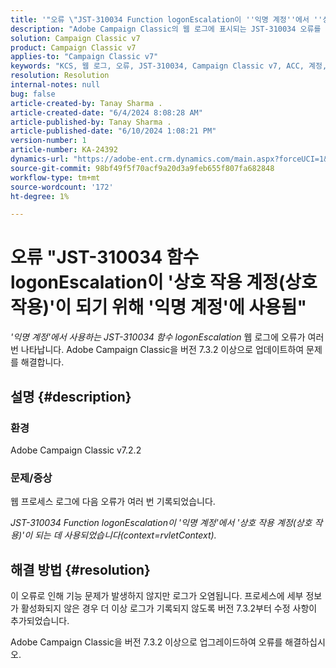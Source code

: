 ```yaml
---
title: '"오류 \"JST-310034 Function logonEscalation이 ''익명 계정''에서 ''상호 작용 계정(상호 작용)''이 되는 데 사용되었습니다.\"'
description: "Adobe Campaign Classic의 웹 로그에 표시되는 JST-310034 오류를 해결하는 방법에 대해 알아봅니다."
solution: Campaign Classic v7
product: Campaign Classic v7
applies-to: "Campaign Classic v7"
keywords: "KCS, 웹 로그, 오류, JST-310034, Campaign Classic v7, ACC, 계정, logonEscalation"
resolution: Resolution
internal-notes: null
bug: false
article-created-by: Tanay Sharma .
article-created-date: "6/4/2024 8:08:28 AM"
article-published-by: Tanay Sharma .
article-published-date: "6/10/2024 1:08:21 PM"
version-number: 1
article-number: KA-24392
dynamics-url: "https://adobe-ent.crm.dynamics.com/main.aspx?forceUCI=1&pagetype=entityrecord&etn=knowledgearticle&id=474f4a9d-4922-ef11-840b-0022480a40c2"
source-git-commit: 98bf49f5f70acf9a20d3a9feb655f807fa682848
workflow-type: tm+mt
source-wordcount: '172'
ht-degree: 1%

---
```


# 오류 &quot;JST-310034 함수 logonEscalation이 &#39;상호 작용 계정(상호 작용)&#39;이 되기 위해 &#39;익명 계정&#39;에 사용됨&quot;


*&#39;익명 계정&#39;에서 사용하는 JST-310034 함수 logonEscalation* 웹 로그에 오류가 여러 번 나타납니다. Adobe Campaign Classic을 버전 7.3.2 이상으로 업데이트하여 문제를 해결합니다.

## 설명 {#description}


### 환경

Adobe Campaign Classic v7.2.2



### 문제/증상

웹 프로세스 로그에 다음 오류가 여러 번 기록되었습니다.

*JST-310034 Function logonEscalation이 &#39;익명 계정&#39;에서 &#39;상호 작용 계정(상호 작용)&#39;이 되는 데 사용되었습니다(context=rvletContext).*


## 해결 방법 {#resolution}


이 오류로 인해 기능 문제가 발생하지 않지만 로그가 오염됩니다. 프로세스에 세부 정보가 활성화되지 않은 경우 더 이상 로그가 기록되지 않도록 버전 7.3.2부터 수정 사항이 추가되었습니다.

Adobe Campaign Classic을 버전 7.3.2 이상으로 업그레이드하여 오류를 해결하십시오.


